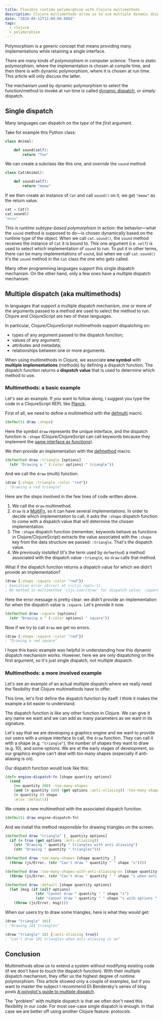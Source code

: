 ```yaml
---
title: Flexible runtime polymorphism with Clojure multimethods
description: Clojure multimethods allow us to use multiple dynamic dispatch
date: "2020-09-12T12:00:00.000Z"
tags:
  - clojure
  - polymorphism
---
```

Polymorphism is a generic concept that means providing many implementations while retaining a single interface.

There are many kinds of polymorphism in computer science. There is static polymorphism, where the implementation is chosen at compile time, and then there is with dynamic polymorphism, where it is chosen at run time.
This article will only discuss the latter.

The mechanism used by dynamic polymorphism to select the function/method to invoke at run time is called [dynamic dispatch](https://en.wikipedia.org/wiki/Dynamic_dispatch), or simply dispatch.

## Single dispatch

Many languages can dispatch on the *type* of the *first* argument.

Take for example this Python class:

```python
class Animal:

    def sound(self):
        return "foo"
```

We can create a subclass like this one, and *override* the `sound` method:

```python
class Cat(Animal):

    def sound(self):
        return "meow"
```

If we then create an instance of `Cat` and call `sound()` on it, we get `"meow"` as the return value.

```python
cat = Cat()
cat.sound()
"meow"
```

This is *runtime subtype-based polymorphism* in action: the behavior—what the `sound` method is supposed to do—is chosen dynamically based on the runtime type of the object. When we call `cat.sound()`, the `sound` method receives the instance of `Cat` it is bound to. This one argument (i.e. `self`) is used to select which implementation of `sound` to run.
To put it in other terms, there can be many implementations of `sound`, but when we call `cat.sound()` it's the `sound` method in the `Cat` class the one who gets called.

Many other programming languages support this single dispatch mechanism. On the other hand, only a few ones have a multiple dispatch mechanism.

## Multiple dispatch (aka multimethods)

In languages that support a multiple dispatch mechanism, one or more of the arguments passed to a method are used to select the method to run. Clojure and ClojureScript are two of these languages.

In particular, Clojure/ClojureScript multimethods support dispatching on:

- types of any argument passed to the dispatch function;
- values of any argument;
- attributes and metadata;
- relationships between one or more arguments.

When using multimethods in Clojure, we associate **one symbol** with **multiple implementations** (methods) by defining a dispatch function. The dispatch function returns a **dispatch value** that is used to determine which method to use.

### Multimethods: a basic example

Let's see an example. If you want to follow along, I suggest you type the code in a ClojureScript REPL like [Planck](https://github.com/planck-repl/planck).

First of all, we need to define a multimethod with the [defmulti](https://cljs.github.io/api/cljs.core/defmulti) macro.

```clojure
(defmulti draw :shape)
```

Here the symbol `draw` represents the unique interface, and the dispatch function is `:shape` (Clojure/ClojureScript can call keywords because they implement the [same interface as functions](https://clojure.org/reference/data_structures#Keywords)).

We then provide an implementation with the [defmethod](https://cljs.github.io/api/cljs.core/defmethod) macro.

```clojure
(defmethod draw :triangle [options]
  (str "Drawing a " (:color options) " triangle"))
```

And we call the `draw` (multi) function.

```clojure
(draw {:shape :triangle :color "red"})
; "Drawing a red triangle"
```

Here are the steps involved in the few lines of code written above.

1. We call the `draw` multimethod.
2. `draw` is a [MultiFn](https://github.com/clojure/clojure/blob/master/src/jvm/clojure/lang/MultiFn.java), so it can have several implementations. In order to decide which implementation to call, it asks the `:shape` dispatch function to come with a dispatch value that will determine the chosen implementation.
3. The `:shape` dispatch function (remember, keywords behave as functions in Clojure/ClojureScript) extracts the value associated with the `:shape` key from the data structure we passed: `:triangle`. That's the dispatch value.
4. We previously *installed* (it's the term used by `defmethod`) a method associated with the dispatch value `:triangle`, so `draw` calls that method.

What if the dispatch function returns a dispatch value for which we didn't provide an implementation?

```clojure
(draw {:shape :square :color "red"})
; Execution error (Error) at (<cljs repl>:1).
; No method in multimethod 'cljs.user/draw' for dispatch value: :square
```

Here the error message is pretty clear: we didn't provide an implementation for when the dispatch value is `:square`. Let's provide it now.

```clojure
(defmethod draw :square [options]
  (str "Drawing a " (:color options) " square"))
```

Now if we try to call `draw` we get no errors.

```clojure
(draw {:shape :square :color "red"})
; "Drawing a red square"
```

I hope this basic example was helpful in understanding how this dynamic dispatch mechanism works. However, here we are only dispatching on the first argument, so it's just single dispatch, not multiple dispatch.

### Multimethods: a more involved example

Let's see an example of an actual multiple dispatch where we really need the flexibility that Clojure multimethods have to offer.

This time, let's first define the dispatch function by itself. I think it makes the example a bit easier to understand.

The dispatch function is like any other function in Clojure. We can give it any name we want and we can add as many parameters as we want in its signature.

Let's say that we are developing a graphics engine and we want to provide our users with a unique interface to call, the `draw` function. They can call it with a shape (e.g. `"triangle"`), the number of shapes they want to draw (e.g. 10), and some options. We are at the early stages of development, so our graphics engine can't deal with too many shapes (especially if anti-aliasing is on).

Our dispatch function would look like this:

```clojure
(defn engine-dispatch-fn [shape quantity options]
  (cond
    (>= quantity 300) :too-many-shapes
    (and (> quantity 100) (get options :anti-aliasing)) :too-many-shapes-with-anti-aliasing-on
    (> quantity 0) shape
    :else :default))
```

We create a new multimethod with the associated dispatch function.

```clojure
(defmulti draw engine-dispatch-fn)
```

And we install the method responsible for drawing triangles on the screen.

```clojure
(defmethod draw "triangle" [_ quantity options]
  (if (= true (get options :anti-aliasing))
    (str "Drawing " quantity " triangles with anti aliasing")
    (str "Drawing " quantity " triangles")))

(defmethod draw :too-many-shapes [shape quantity _]
  (throw (js/Error. (str "Can't draw " quantity " " shape "s"))))

(defmethod draw :too-many-shapes-with-anti-aliasing-on [shape quantity _]
  (throw (js/Error. (str "Can't draw " quantity " " shape "s when anti-aliasing is on"))))

(defmethod draw :default [shape quantity options]
  (let [msg (if (nil? options)
              (str "Cannot draw " quantity " " shape "s")
              (str "Cannot draw " quantity " " shape "s with options " options))]
    (throw (js/Error. msg))))
```

When our users try to draw some triangles, here is what they would get:

```clojure
(draw "triangle" 101)
; "Drawing 101 triangles"

(draw "triangle" 101 {:anti-aliasing true})
; "Can't draw 101 triangles when anti-aliasing is on"
```

## Conclusion

Multimethods allow us to extend a system without modifying existing code (if we don't have to touch the dispatch function). With their multiple dispatch mechanism, they offer us the highest degree of runtime polymorphism. This article showed only a couple of examples, but if you want to master the subject I recommend Eli Bendersky's series of blog posts [A polyglot's guide to multiple dispatch](https://eli.thegreenplace.net/tag/multiple-dispatch).

The "problem" with multiple dispatch is that we often don't need this flexibility in our code. For most use-case single dispatch is enough. In that case we are better off using another Clojure feature: protocols.
